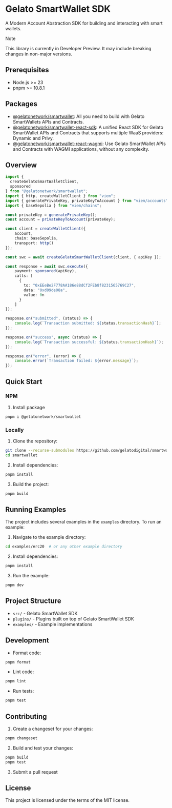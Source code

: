 # Gelato SmartWallet SDK

A Modern Account Abstraction SDK for building and interacting with smart wallets.

> [!NOTE]
> This library is currently in Developer Preview. It may include breaking changes in non-major versions.


## Prerequisites

- Node.js >= 23
- pnpm >= 10.8.1

## Packages

- [@gelatonetwork/smartwallet](./src/): All you need to build with Gelato SmartWallets APIs and Contracts.
- [@gelatonetwork/smartwallet-react-sdk](./plugins/react/sdk/): A unified React SDK for Gelato SmartWallet APIs and Contracts that supports multiple WaaS providers: Dynamic and Privy.
- [@gelatonetwork/smartwallet-react-wagmi](./plugins/react/wagmi/): Use Gelato SmartWallet APIs and Contracts with WAGMI applications, without any complexity.


## Overview

```ts
import {
  createGelatoSmartWalletClient,
  sponsored
} from "@gelatonetwork/smartwallet";
import { http, createWalletClient } from "viem";
import { generatePrivateKey, privateKeyToAccount } from "viem/accounts";
import { baseSepolia } from "viem/chains";

const privateKey = generatePrivateKey();
const account = privateKeyToAccount(privateKey);

const client = createWalletClient({
    account,
    chain: baseSepolia,
    transport: http()
});

const swc = await createGelatoSmartWalletClient(client, { apiKey });

const response = await swc.execute({
    payment: sponsored(apiKey),
    calls: [
      {
        to: "0xEEeBe2F778AA186e88dCf2FEb8f8231565769C27",
        data: "0xd09de08a",
        value: 0n
      }
    ]
});

response.on("submitted", (status) => {
    console.log(`Transaction submitted: ${status.transactionHash}`);
});

response.on("success", async (status) => {
    console.log(`Transaction successful: ${status.transactionHash}`);
});

response.on("error", (error) => {
    console.error(`Transaction failed: ${error.message}`);
});
```

## Quick Start

### NPM

1. Install package
```bash
pnpm i @gelatonetwork/smartwallet
```

### Locally

1. Clone the repository:

```bash
git clone --recurse-submodules https://github.com/gelatodigital/smartwallet.git
cd smartwallet
```

2. Install dependencies:

```bash
pnpm install
```

3. Build the project:

```bash
pnpm build
```

## Running Examples

The project includes several examples in the `examples` directory. To run an example:

1. Navigate to the example directory:

```bash
cd examples/erc20  # or any other example directory
```

2. Install dependencies:

```bash
pnpm install
```

3. Run the example:

```bash
pnpm dev
```

## Project Structure

- `src/` - Gelato SmartWallet SDK
- `plugins/` - Plugins built on top of Gelato SmartWallet SDK
- `examples/` - Example implementations

## Development

- Format code:

```bash
pnpm format
```

- Lint code:

```bash
pnpm lint
```

- Run tests:

```bash
pnpm test
```

## Contributing

1. Create a changeset for your changes:

```bash
pnpm changeset
```

2. Build and test your changes:

```bash
pnpm build
pnpm test
```

3. Submit a pull request

## License

This project is licensed under the terms of the MIT license.
